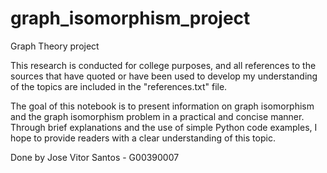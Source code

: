 # graph_isomorphism_project
Graph Theory project

This research is conducted for college purposes, and all references to the sources that have quoted or have been used to develop my understanding of the topics are included in the "references.txt" file.

The goal of this notebook is to present information on graph isomorphism and the graph isomorphism problem in a practical and concise manner. Through brief explanations and the use of simple Python code examples, I hope to provide readers with a clear understanding of this topic.

Done by Jose Vitor Santos - G00390007